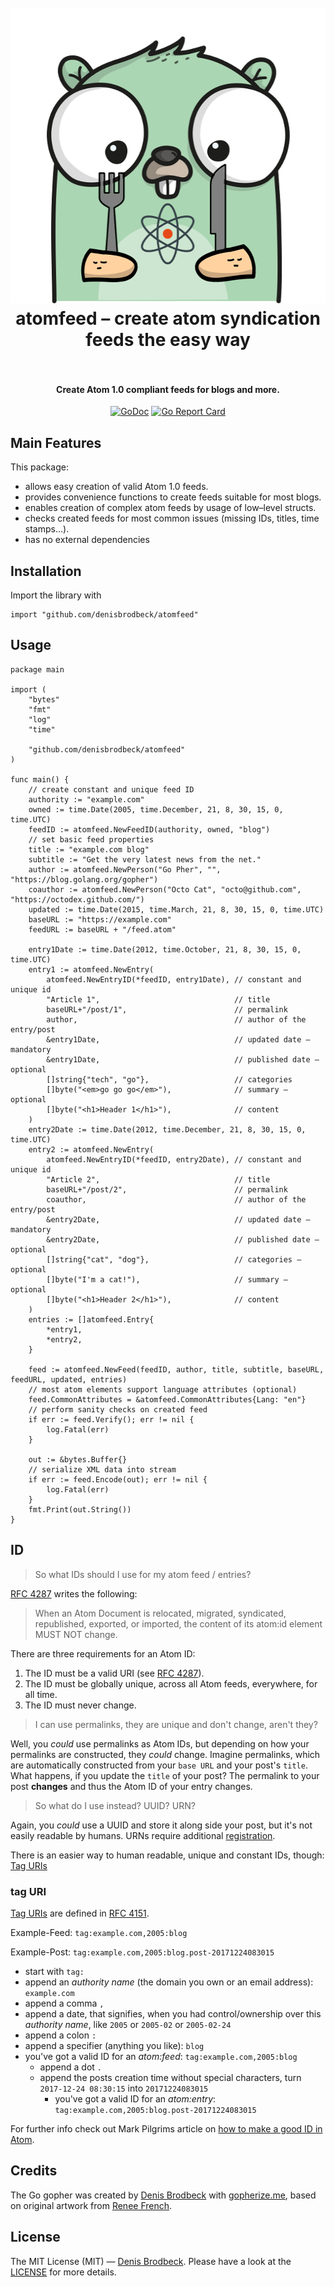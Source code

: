 <h1 align="center">
  <br>
    <img src="https://github.com/denisbrodbeck/atomfeed/blob/master/logo.png?raw=true" alt="logo" width="512" height="473">
  <br>
  atomfeed – create atom syndication feeds the easy way
  <br>
  <br>
</h1>

<h4 align="center">Create Atom 1.0 compliant feeds for blogs and more.</h4>

<p align="center">
  <a href="https://godoc.org/github.com/denisbrodbeck/atomfeed"><img src="https://godoc.org/github.com/denisbrodbeck/atomfeed?status.svg" alt="GoDoc"></a>
  <a href="https://goreportcard.com/report/github.com/denisbrodbeck/atomfeed"><img src="https://goreportcard.com/badge/github.com/denisbrodbeck/atomfeed" alt="Go Report Card"></a>
</p>

## Main Features

This package:

* allows easy creation of valid Atom 1.0 feeds.
* provides convenience functions to create feeds suitable for most blogs.
* enables creation of complex atom feeds by usage of low–level structs.
* checks created feeds for most common issues (missing IDs, titles, time stamps…).
* has no external dependencies

## Installation

Import the library with

```golang
import "github.com/denisbrodbeck/atomfeed"
```

## Usage

```golang
package main

import (
	"bytes"
	"fmt"
	"log"
	"time"

	"github.com/denisbrodbeck/atomfeed"
)

func main() {
	// create constant and unique feed ID
	authority := "example.com"
	owned := time.Date(2005, time.December, 21, 8, 30, 15, 0, time.UTC)
	feedID := atomfeed.NewFeedID(authority, owned, "blog")
	// set basic feed properties
	title := "example.com blog"
	subtitle := "Get the very latest news from the net."
	author := atomfeed.NewPerson("Go Pher", "", "https://blog.golang.org/gopher")
	coauthor := atomfeed.NewPerson("Octo Cat", "octo@github.com", "https://octodex.github.com/")
	updated := time.Date(2015, time.March, 21, 8, 30, 15, 0, time.UTC)
	baseURL := "https://example.com"
	feedURL := baseURL + "/feed.atom"

	entry1Date := time.Date(2012, time.October, 21, 8, 30, 15, 0, time.UTC)
	entry1 := atomfeed.NewEntry(
		atomfeed.NewEntryID(*feedID, entry1Date), // constant and unique id
		"Article 1",                              // title
		baseURL+"/post/1",                        // permalink
		author,                                   // author of the entry/post
		&entry1Date,                              // updated date – mandatory
		&entry1Date,                              // published date – optional
		[]string{"tech", "go"},                   // categories
		[]byte("<em>go go go</em>"),              // summary – optional
		[]byte("<h1>Header 1</h1>"),              // content
	)
	entry2Date := time.Date(2012, time.December, 21, 8, 30, 15, 0, time.UTC)
	entry2 := atomfeed.NewEntry(
		atomfeed.NewEntryID(*feedID, entry2Date), // constant and unique id
		"Article 2",                              // title
		baseURL+"/post/2",                        // permalink
		coauthor,                                 // author of the entry/post
		&entry2Date,                              // updated date – mandatory
		&entry2Date,                              // published date – optional
		[]string{"cat", "dog"},                   // categories – optional
		[]byte("I'm a cat!"),                     // summary – optional
		[]byte("<h1>Header 2</h1>"),              // content
	)
	entries := []atomfeed.Entry{
		*entry1,
		*entry2,
	}

	feed := atomfeed.NewFeed(feedID, author, title, subtitle, baseURL, feedURL, updated, entries)
	// most atom elements support language attributes (optional)
	feed.CommonAttributes = &atomfeed.CommonAttributes{Lang: "en"}
	// perform sanity checks on created feed
	if err := feed.Verify(); err != nil {
		log.Fatal(err)
	}

	out := &bytes.Buffer{}
	// serialize XML data into stream
	if err := feed.Encode(out); err != nil {
		log.Fatal(err)
	}
	fmt.Print(out.String())
}
```

## ID

> So what IDs should I use for my atom feed / entries?

[RFC 4287](https://tools.ietf.org/html/rfc4287#section-4.2.6) writes the following:

> When an Atom Document is relocated, migrated, syndicated, republished, exported, or imported, the content of its atom:id element MUST NOT change.

There are three requirements for an Atom ID:

1. The ID must be a valid URI (see [RFC 4287](https://tools.ietf.org/html/rfc4287#section-4.2.6)).
1. The ID must be globally unique, across all Atom feeds, everywhere, for all time.
1. The ID must never change.

> I can use permalinks, they are unique and don't change, aren't they?

Well, you *could* use permalinks as Atom IDs, but depending on how your permalinks are constructed, they *could* change. Imagine permalinks, which are automatically constructed from your `base URL` and your post's `title`. What happens, if you update the `title` of your post? The permalink to your post **changes** and thus the Atom ID of your entry changes.

> So what do I use instead? UUID? URN?

Again, you *could* use a UUID and store it along side your post, but it's not easily readable by humans. URNs require additional [registration](https://tools.ietf.org/html/rfc3406).

There is an easier way to human readable, unique and constant IDs, though: [Tag URIs](http://www.taguri.org/)

### tag URI

[Tag URIs](http://www.taguri.org/) are defined in [RFC 4151](https://tools.ietf.org/html/rfc4151).

Example-Feed: `tag:example.com,2005:blog`

Example-Post: `tag:example.com,2005:blog.post-20171224083015`

* start with `tag:`
* append an *authority name* (the domain you own or an email address): `example.com`
* append a comma `,`
* append a date, that signifies, when you had control/ownership over this *authority name*, like `2005` or `2005-02` or `2005-02-24`
* append a colon `:`
* append a specifier (anything you like): `blog`
* you've got a valid ID for an *atom:feed*: `tag:example.com,2005:blog`
  * append a dot `.`
  * append the posts creation time without special characters, turn `2017-12-24 08:30:15` into `20171224083015`
	* you've got a valid ID for an *atom:entry*: ``tag:example.com,2005:blog.post-20171224083015``

For further info check out Mark Pilgrims article on [how to make a good ID in Atom](http://web.archive.org/web/20110514113830/http://diveintomark.org/archives/2004/05/28/howto-atom-id).

## Credits

The Go gopher was created by [Denis Brodbeck](https://github.com/denisbrodbeck) with [gopherize.me](https://gopherize.me/), based on original artwork from [Renee French](http://reneefrench.blogspot.com/).

## License

The MIT License (MIT) — [Denis Brodbeck](https://github.com/denisbrodbeck). Please have a look at the [LICENSE](LICENSE) for more details.
